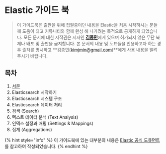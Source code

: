 # Elastic 가이드 북

> 이 가이드북은 출판을 위해 집필중이던 내용을 Elastic을 처음 시작하시는 분들께 도움이 되고 커뮤니티와 함께 완성 해 나가려는 목적으로 공개하게 되었습니다. 모든 문서에 대한 저작권은 저자인 [**김종민**](http://kimjmin.net)에게 있으며 허가되지 않은 무단 복제나 배포 및 출판을 금지합니다. 본 문서의 내용 및 도표들을 인용하고자 하는 경우 출처를 명시하고 **김종민\(kimjmin@gmail.com\)**에게 사용 내용을 알려주시기 바랍니다.

## 목차

1. [서문](overview/)
2. Elasticsearch 시작하기
3. Elasticsearch 시스템 구조
4. Elasticsearch 데이터 처리
5. 검색 \(Search\)
6. 텍스트 데이터 분석 \(Text Analysis\)
7. 인덱스 설정과 매핑 \(Settings & Mappings\)
8. 집계 \(Aggregations\)

{% hint style="info" %}
  이 가이드북에 있는 대부분의 내용은 [Elastic 공식 도큐먼트](https://www.elastic.co/guide/index.html)를 참고하여 작성되었습니다.
{% endhint %}

